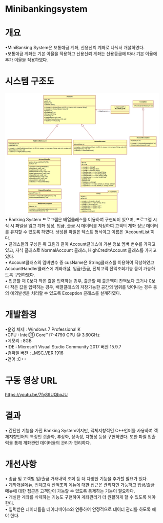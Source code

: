# **Minibankingsystem**  

# **개요**  
•MiniBanking System은 보통예금 계좌, 신용신뢰 계좌로 나눠서 개설하였다.  
•보통예금 계좌는 기본 이율을 적용하고 신용신뢰 계좌는 신용등급에 따라 기본 이율에 추가 이율을 적용하였다.   

# **시스템 구조도**  
![클래스다이어그램](./개발기술문서/클래스다이어그램.png)  
• Banking System 프로그램은 배열클래스를 이용하여 구현되어 있으며, 프로그램 시작 시 파일을 읽고 계좌 생성, 입금, 출금 시 데이터를 저장하여 고객의 계좌 정보 데이터를 유지할 수 있도록 하였다. 생성된 파일은 텍스트 형식이고 이름은 ‘AccountList’이다.  
• 클래스들의 구성은 위 그림과 같이 Account클래스에 기본 정보 멤버 변수를 가지고 있고, 자식 클래스로 NormalAccount 클래스, HighCreditAccount 클래스를 가지고 있다.   
• Account클래스의 멤버변수 중 cusName은 String클래스를 이용하여 작성하였고 AccountHandler클래스에 계좌개설, 입금/출금, 전체고객 잔액조회기능 등이 가능하도록 구현하였다.  
• 입금할 때 0보다 작은 값을 입력하는 경우, 출금할 때 출금액이 잔액보다 크거나 0보다 작은 값을 입력하는 경우, 배열클래스의 저장가능한 공간의 범위를 벗어나는 경우 등의 예외발생을 처리할 수 있도록 Exception 클래스를 설계하였다.  

# **개발환경**  
•운영 체제 : Windows 7 Professional K  
•CPU : IntelⓇ Core™ i7-4790 CPU @ 3.60GHz  
•메모리 : 8GB  
•IDE : Microsoft Visual Studio Community 2017 버전 15.9.7  
•컴파일 버전 : _MSC_VER 1916   
•언어 :C++  

# **구동 영상 URL**  
https://youtu.be/7fy89UQboJU  
# **결과**  
• 간단한 기능을 가진 Banking System이지만, 객체지향적인 C++언어를 사용하여 객체지향언어의 특징인 캡슐화, 추상화, 상속성, 다형성 등을 구현하였다. 또한 파일 입출력을 통해 계좌관련 데이터들의 관리가 편리하다.  

# **개선사항**
• 송금 및 고객별 입/출금 거래내역 조회 등 더 다양한 기능을 추가할 필요가 있다.  
• 계좌개설메뉴, 전체고객 잔액조회 메뉴에 대한 접근은 관리자만 가능하고 입금/출금 메뉴에 대한 접근은 고객만이 가능할 수 있도록 통제하는 기능이 필요하다.  
• 개설한 계좌를 삭제하는 기능도 구현하여 계좌관리가 더 원활하게 할 수 있도록 해야 한다.  
• 입력받은 데이터들을 데이터베이스와 연동하여 안정적으로 데이터 관리를 하도록 해야 한다.  
